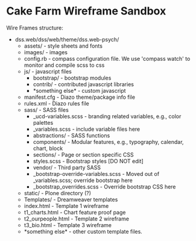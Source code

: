 Cake Farm Wireframe Sandbox
=================

Wire Frames structure:

<ul>
  <li>dss.web/dss/web/theme/dss.web-psych/
    <ul>
      <li>assets/ - style sheets and fonts</li>
      <li>images/ - images</li>
      <li>config.rb - compass configuration file. We use 'compass watch' to monitor and compile scss to css</li>
      <li>js/ - javascript files
        <ul>
          <li>bootstrap/ - bootstrap modules</li>
          <li>contrib/ - contributed javascript libraries</li>
          <li>*something else* - custom javascript</li>
        </ul>
      </li>
      <li>manifest.cfg - Diazo theme/package info file</li>
      <li>rules.xml - Diazo rules file</li>
      <li>sass/ - SASS files
        <ul>
          <li>_ucd-variables.scss - branding related variables, e.g., color palettes</li>
          <li>_variables.scss - include variable files here</li>
          <li>abstractions/ - SASS functions</li>
          <li>components/ - Modular features, e.g., typography, calendar, chart, block</li>
          <li>sections/ - Page or section specific CSS</li>
          <li>styles.scss - Bootstrap styles [DO NOT edit]</li>
          <li>vendor/ - Third party SASS</li>
          <li>_bootstrap-override-variables.scss - Moved out of _variables.scss; override bootstrap here</li>
          <li>_bootstrap_overrides.scss - Override bootstrap CSS here</li>
        </ul>
      </li>
      <li>static/ - Plone directory (?)</li>
      <li>Templates/ - Dreamweaver templates</li>
      <li>index.html - Template 1 wireframe</li>
      <li>t1_charts.html - Chart feature proof page</li>
      <li>t2_ourpeople.html - Template 2 wireframe</li>
      <li>t3_bio.html - Template 3 wireframe</li>
      <li>*something else* - other custom template files.</li>
    </ul>
  </li>
</ul>